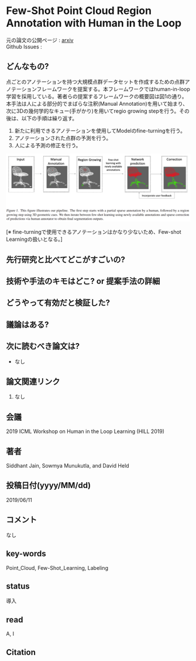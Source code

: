 # Few-Shot Point Cloud Region Annotation with Human in the Loop

元の論文の公開ページ : [arxiv](https://arxiv.org/abs/1906.04409)  
Github Issues : 

## どんなもの?
点ごとのアノテーションを持つ大規模点群データセットを作成するための点群アノテーションフレームワークを提案する。本フレームワークではhuman-in-loop学習を採用している。著者らの提案するフレームワークの概要図は図1の通り。本手法は人による部分的でまばらな注釈(Manual Annotation)を用いて始まり、次に3Dの幾何学的なキュー(手がかり)を用いてregio growing stepを行う。その後は、以下の手順は繰り返す。

1. 新たに利用できるアノテーションを使用してModelのfine-turningを行う。
2. アノテーションされた点群の予測を行う。
3. 人による予測の修正を行う。

![fig1](img/FPCRAwHitL/fig1.png)

[※ fine-turningで使用できるアノテーションはかなり少ないため、Few-shot Learningの扱いとなる。]

## 先行研究と比べてどこがすごいの?

## 技術や手法のキモはどこ? or 提案手法の詳細

## どうやって有効だと検証した?

## 議論はある?

## 次に読むべき論文は?
- なし

## 論文関連リンク
1. なし

## 会議
2019 ICML Workshop on Human in the Loop Learning (HILL 2019)

## 著者
Siddhant Jain, Sowmya Munukutla, and David Held

## 投稿日付(yyyy/MM/dd)
2019/06/11

## コメント
なし

## key-words
Point_Cloud, Few-Shot_Learning, Labeling

## status
導入

## read
A, I

## Citation
